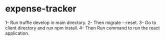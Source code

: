 # expense-tracker
1- Run truffle develop in main directory.
2- Then migrate --reset.
3- Go to client directory and run npm install.
4- Then Run command to run the react application.
